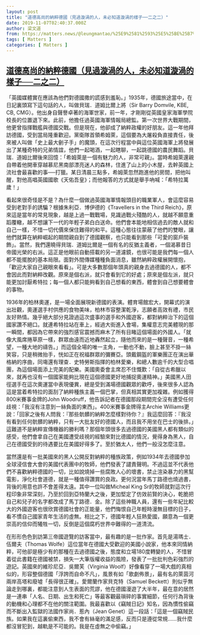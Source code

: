 ```yaml
---
layout: post
title: "道德高尚的納粹德國（見過漩渦的人，未必知道漩渦的樣子──二之二）"
date: 2019-11-07T02:40:37.000Z
author: 梁文道
from: https://matters.news/@leungmantao/%25E9%2581%2593%25E5%25BE%25B7%25E9%25AB%2598%25E5%25B0%259A%25E7%259A%2584%25E7%25B4%258D%25E7%25B2%25B9%25E5%25BE%25B7%25E5%259C%258B-%25E8%25A6%258B%25E9%2581%258E%25E6%25BC%25A9%25E6%25B8%25A6%25E7%259A%2584%25E4%25BA%25BA-%25E6%259C%25AA%25E5%25BF%2585%25E7%259F%25A5%25E9%2581%2593%25E6%25BC%25A9%25E6%25B8%25A6%25E7%259A%2584%25E6%25A8%25A3%25E5%25AD%2590-%25E4%25BA%258C%25E4%25B9%258B%25E4%25BA%258C-zdpuAwBqAVF8jHgtsuFsnDgJLwdMzKz93EJmSgQQ1iBXzbxZq
tags: [ Matters ]
categories: [ Matters ]
---
```

<!--1573094437000-->
[道德高尚的納粹德國（見過漩渦的人，未必知道漩渦的樣子──二之二）](https://matters.news/@leungmantao/%25E9%2581%2593%25E5%25BE%25B7%25E9%25AB%2598%25E5%25B0%259A%25E7%259A%2584%25E7%25B4%258D%25E7%25B2%25B9%25E5%25BE%25B7%25E5%259C%258B-%25E8%25A6%258B%25E9%2581%258E%25E6%25BC%25A9%25E6%25B8%25A6%25E7%259A%2584%25E4%25BA%25BA-%25E6%259C%25AA%25E5%25BF%2585%25E7%259F%25A5%25E9%2581%2593%25E6%25BC%25A9%25E6%25B8%25A6%25E7%259A%2584%25E6%25A8%25A3%25E5%25AD%2590-%25E4%25BA%258C%25E4%25B9%258B%25E4%25BA%258C-zdpuAwBqAVF8jHgtsuFsnDgJLwdMzKz93EJmSgQQ1iBXzbxZq)
------

<div>
<p>「英國媒體實在應該為他們對德國撒的謊感到羞恥。」1935年，德國旅途當中，在日記裏頭寫下這句話的人，叫做貝瑞．道姆比爾上將（Sir Barry Domvile, KBE, CB, CMG）。他出身自聲譽卓著的海軍世家，前一年，才剛剛從英國皇家海軍學院校長的位置退下來。此前，他擔任過英國海軍情報局總監。第一次世界大戰期間，他更曾指揮戰艦與德國交戰。但是現在，他卻成了納粹政權的好朋友。這一年他拜訪德國，受到當局隆重歡迎。黨衛隊首領希姆萊，這個要為大屠殺負直接責任，後來被人叫做「史上最大劊子手」的魔頭，在這次行程當中與這位英國海軍上將發展出了某種奇特的兄弟情誼，他們一起喝酒，一起瞎聊，一起跳德國的農民舞蹈。貝瑞．道姆比爾後來回憶：「希姆萊是一個有魅力的人，非常可親」。當時希姆萊還親自帶着他開車穿越慕尼黑南部漂亮迷人的森林，住進了山上的小木屋，去幹英國上流社會最喜歡的事──打獵。某日清晨三點多，希姆萊忽然跑進他的房間，把他叫醒，對他高唱英國國歌《天佑吾皇》；而他報答的方式就是舉手吶喊：「希特拉萬歲！」</p><p>看起來很奇怪是不是？為什麼一個做過英國海軍情報頭目的職業軍人，會這麼容易受到老對手的誘騙？根據朱利亞．博伊德的《Travellers in the Third Reich》，原來這是當年的常見現象，越是上過一戰戰場，見識過戰火殘酷的人，就越不願意重蹈覆轍，越不想讓下一代的年輕子弟白白送命。他們會本能地相信過去的敵人就和自己一樣，不惜一切代價來保住難得的和平。這種心態往往蒙蔽了他們的雙眼，讓他們就算在納粹崛起的期間親自到了德國觀察，也只能看到那些「可愛的窗戶裝飾」。當然，我們還曉得貝瑞．道姆比爾是一個有名的反猶主義者，一個渴慕昔日帝國光榮的右派。這正是他眼前自動搭載的另一道濾鏡，也很可能是我們每一個人都不能擺脫的基本局限。面對外間傳媒種種負面消息，雖然納粹政權展開懷抱，「歡迎大家自己親眼來看看」。可是大多數那個年頭真的親身去過德國的人，都不會因此而對納粹改觀。原來是個右派，就只會看到它的好處；原來是個左派，就只能更加討厭希特拉；每一個人都只能夠看到自己想看的東西，體會到自己想要體會的事物。</p><p>1936年的柏林奧運，是一場全面展現新德國的表演。體育場館宏大，開幕式的演出壯觀，奧運選手村供應的食物美味，柏林市容整潔乾淨，志願者高效有禮，市民友好熱情。幾乎絕大部分見證過這次盛事的選手和外國遊客，都對納粹治下的這個國家讚不絕口。就連希特拉站在車上，經過大街進入會場，集權意志完美體現的那一瞬間，都因為它帶來的強烈感官震撼而麻木了所有目睹這個場面的外國人。「就像大風席捲草原一樣，群眾由遠而近地轟然起立，隨他而來的是一種聲音，一種希望，一種大地的禱告。」而這個全場的唯一主角，一動也不動，臉上甚至不掛一絲笑容，只是稍微抬手，恍如正在祝福群眾的彌賽亞。頭戴鋼盔的軍樂團正在演出華格納的序曲，同塲還有理查．史特勞斯指揮的柏林愛樂，和總人數逾千的大型合唱團，為這個場面添上完美的配樂。美國奧委會主席忍不住慨歎：「自從古希臘以來，就再也沒有一個國家能夠比現在這個德國更好地捕捉奧運精神。」美國黑人田徑選手在這次奧運當中表現優異，總是受到滿場德國觀眾的歡呼，後來很多人認為這是當着希特拉的面刮了納粹種族主義一個巴掌，但真相其實更加複雜。例如獲得800米賽事金牌的John Woodruff，他告訴記者在德國那段期間完全沒有遭受任何歧視：「我沒有注意到一絲負面的東西」。400米賽事金牌得主Archie Williams更說：「回家之後有人問我：『那些骯髒的納粹怎麼樣對待你？』我這麼回答：『我沒有看到任何骯髒的納粹，只有一大批友好的德國人，而且我不用坐在巴士的後排。」這難道不是納粹宣傳機器的勝利嗎？那個年頭很多去過德國的美國黑人都有類似的感受，他們會拿自己在美國遭受歧視的經驗來對比德國的情況，覺得身為黑人，自己在德國受到的待遇要比在美國好得多了。至於猶太人，他們一般沒怎麼注意。</p><p>當然還是有一批美國來的黑人公開反對納粹的種族政策，例如1934年去德國參加全球浸信會大會的美國代表團中的牧師，他們發表了譴責聲明。不過這並不代表他們不喜歡納粹德國的一切，比如說燒掉一些腐敗人心的壞書，禁止渲染暴力的黑幫電影，淨化社會道德，就是一種值得讚賞的良政。更何況當年馬丁路德也燒過書，背後的用意也許不會差得太遠。其中一位叫做Micheal King Sr的牧師就對這次行程印象非常深刻，乃至於回到亞特蘭大之後，更加堅定了仿效前賢的決心，乾脆把自己和兒子的名字都改成了馬丁路德．金。除了這些神職人員，還有一些年紀比較大的外國遊客也很欣賞德國社會的正能量，他們悔恨自己年輕時漫無目標的日子，看不慣自己國家青年生活的虛無。相比之下，德國年輕人狂熱愛國，願意為一個更崇高的信仰而犧牲一切，反倒是這個腐朽世界中難得的一道清流。</p><p>在形形色色到訪第三帝國遊覽的訪客當中，最有趣的是一批作家。首先是湯瑪士．伍爾夫（Thomas Wolfe）這位當年在德國大受歡迎的美國小說家，他本來同情納粹，可他卻是極少有的那種在去過德國之後，態度和立場180度轉變的人，不惜冒着從此書籍在德國被禁，損失一大筆版權收益的風險，發表了一批批判色彩強烈的遊記。英國來的維珍尼亞．吳爾芙（Virginia Woolf）好像看穿了一場大戲的真相似的，形容整個德國「浮誇而自命不凡」，風景有如「歌劇佈景」，最有名的萊茵河兩岸高塔和廢墟「長得很正確」。愛爾蘭作家貝克特（Samuel Beckett）則似乎無論走到哪裏，都能注意到人生表面的荒謬，他在德國漫遊了大半年，最在意的居然是一連串「人名、日期、出生和死亡」等最客觀最瑣碎的事實細節，任何行為背後的動機和心理都不在他的關注範圍。我最喜歡以《竊賊日記》知名，因為慣性偷竊而不斷出入監獄的法國作家尚．惹內（Jean Genet）這一段話：「這是一個竊賊民族。如果我在這裏偷東西，我不會有絲毫的滿足感，反而只是遵從常規……我什麼都沒冒犯到，越軌是不可能的。我是在虛無之中偷竊。」</p>
</div>
